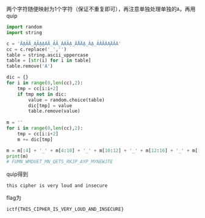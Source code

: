 两个字符随便映射为1个字符（保证不重复即可），再注意单独处理单独的`A`，再用quip

```py
import random
import string

c = 'ĀA̰ẢÃ_A̧ẢA̯A̰ÁȂ_ẢÃ_ÀÁȂA̦_ĂÅÄA̱_ÂA̱_ẢÂÃÁA̧ÄȂÁ'
cc = c.replace('_','')
table = string.ascii_uppercase
table = [str(i) for i in table]
table.remove('A')

dic = {}
for i in range(0,len(cc),2):
    tmp = cc[i:i+2]
    if tmp not in dic:
        value = random.choice(table)
        dic[tmp] = value
        table.remove(value)
        
m = ''
for i in range(0,len(cc),2):
    tmp = cc[i:i+2]
    m += dic[tmp]

m = m[:4] + '_' + m[4:10] + '_' + m[10:12] + '_' + m[12:16] + '_' + m[16:20] + '_A' + m[20:22] + '_' + m[22:]
print(m)
# FUMN_WMDUET_MN_QETS_RKJP_AYP_MYNEWJTE
```

quip得到

```
this cipher is very loud and insecure
```

flag为

`ictf{THIS_CIPHER_IS_VERY_LOUD_AND_INSECURE}`